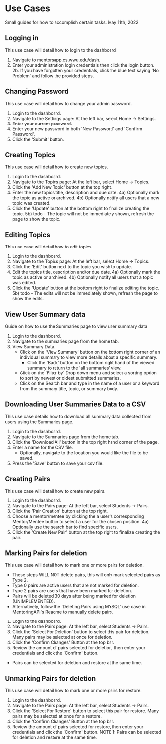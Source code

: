 # Use Cases
Small guides for how to accomplish certain tasks.
May 11th, 2022

## Logging in
This use case will detail how to login to the dashboard

1. Navigate to mentorsapp.cs.wwu.edu/dash.
2. Enter your administration login credentials then click the login button.
2b. If you have forgotten your credentials, click the blue text saying 'No Problem' and follow the provided steps.

## Changing Password
This use case will detail how to change your admin password.

1)  Login to the dashboard.
2)  Navigate to the Settings page: At the left bar, select Home -> Settings.
3)  Enter your current password.
4)  Enter your new password in both 'New Password' and 'Confirm Password'.
5)  Click the 'Submit' button.

## Creating Topics
This use case will detail how to create new topics.

1)  Login to the dashboard.
2)  Navigate to the Topics page: At the left bar, select Home -> Topics.
3)  Click the 'Add New Topic' button at the top right.
4)  Enter the new topics title, description and due date.
4a) Optionally mark the topic as active or archived.
4b) Optionally notify all users that a new topic was created.
5)  Click the 'Update' button at the bottom right to finalize creating the topic.
5b) todo - The topic will not be immediately shown, refresh the page to show the topic.

## Editing Topics
This use case will detail how to edit topics.

1)  Login to the dashboard.
2)  Navigate to the Topics page: At the left bar, select Home -> Topics.
3)  Click the 'Edit' button next to the topic you wish to update.
4)  Edit the topics title, description and/or due date.
4a) Optionally mark the topic as active or archived.
4b) Optionally notify all users that a topic was edited.
5)  Click the 'Update' button at the bottom right to finalize editing the topic.
5b) todo - The edits will not be immediately shown, refresh the page to show the edits.

## View User Summary data
Guide on how to use the Summaries page to view user summary data

1. Login to the dashboard.
2. Navigate to the summaries page from the home tab.
3. View Summary Data.
   - Click on the 'View Summary' button on the bottom right corner of an individual summary to view more details about a specific summary.
      - Click the 'Back' button on the bottom right hand of the viewed summary to return to the 'all summaries' view.
   - Click on the 'Filter by' Drop down menu and select a sorting option to sort by newest or oldest submitted summaries.
   - Click on the Search bar and type in the name of a user or a keyword from the summary title, topic, or summary body.

## Downloading User Summaries Data to a CSV
This use case details how to download all summary data collected from users using the Summaries page.

1. Login to the dashboard.
2. Navigate to the Summaries page from the home tab.
3. Click the 'Download All' button in the top right hand corner of the page.
4. Enter a name for the CSV file.
	- Optionally, navigate to the location you would like the file to be saved.
5. Press the 'Save' button to save your csv file.

## Creating Pairs
This use case will detail how to create new pairs.

1)  Login to the dashboard.
2)  Navigate to the Pairs page: At the left bar, select Students -> Pairs.
3)  Click the 'Pair Creation' button at the top right.
4)  Choose a mentor/mentee by clicking the a user's corresponding Mentor/Mentee button to select a user for the chosen position.
4a) Optionally use the search bar to find specific users.
5)  Click the 'Create New Pair' button at the top right to finalize creating the pair.

## Marking Pairs for deletion
This use case will detail how to mark one or more pairs for deletion.
- These steps WILL NOT delete pairs, this will only mark selected pairs as Type 2.
- Type 0 pairs are active users that are not marked for deletion.
- Type 2 pairs are users that have been marked for deletion.
- Pairs will be deleted 30 days after being marked for deletion (UNIMPLEMENTED).
- Alternatively, follow the 'Deleting Pairs using MYSQL' use case in MentoringAPI's Readme to manually delete pairs.

1)  Login to the dashboard.
2)  Navigate to the Pairs page: At the left bar, select Students -> Pairs.
3)  Click the 'Select For Deletion' button to select this pair for deletion. Many pairs may be selected at once for deletion.
4)  Click the 'Confirm Changes' Button at the top bar.
5)  Review the amount of pairs selected for deletion, then enter your credentials and click the 'Confirm' button.
- Pairs can be selected for deletion and restore at the same time.

## Unmarking Pairs for deletion
This use case will detail how to mark one or more pairs for restore.

1)  Login to the dashboard.
2)  Navigate to the Pairs page: At the left bar, select Students -> Pairs.
3)  Click the 'Select For Restore' button to select this pair for restore. Many pairs may be selected at once for a restore.
4)  Click the 'Confirm Changes' Button at the top bar.
5)  Review the amount of pairs selected for restore, then enter your credentials and click the 'Confirm' button.
NOTE 1: Pairs can be selected for deletion and restore at the same time.
